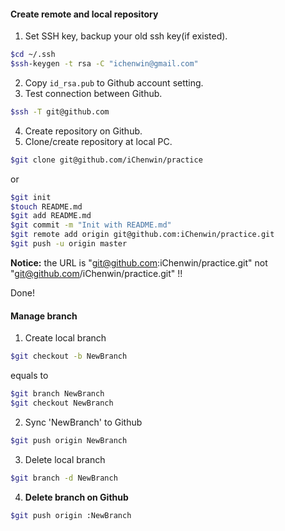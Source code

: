 #### Create remote and local repository
1. Set SSH key, backup your old ssh key(if existed).
```bash
$cd ~/.ssh
$ssh-keygen -t rsa -C "ichenwin@gmail.com"
```
2. Copy `id_rsa.pub` to Github account setting.
3. Test connection between Github.
```bash
$ssh -T git@github.com
```
4. Create repository on Github.
5. Clone/create repository at local PC.
```bash
$git clone git@github.com/iChenwin/practice
```
or
```bash
$git init
$touch README.md
$git add README.md
$git commit -m "Init with README.md"
$git remote add origin git@github.com:iChenwin/practice.git
$git push -u origin master
```
**Notice:** the URL is "git@github.com:iChenwin/practice.git" not "git@github.com/iChenwin/practice.git" !!

Done!
#### Manage branch
1. Create local branch
```bash
$git checkout -b NewBranch
```
equals to
```bash
$git branch NewBranch
$git checkout NewBranch
```
2. Sync 'NewBranch' to Github
```bash
$git push origin NewBranch
```
3. Delete local branch
```bash
$git branch -d NewBranch
```
4. **Delete branch on Github**
```bash
$git push origin :NewBranch
```
